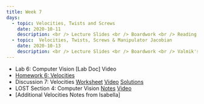 ```yaml
---
title: Week 7
days:
  - topic: Velocities, Twists and Screws
    date: 2020-10-11
    description: <br /> Lecture Slides <br /> Boardwork <br /> Reading - MLS 2.4
  - topic:  Velocities, Twists, Screws & Manipulator Jacobian
    date: 2020-10-13
    description: <br /> Lecture Slides <br /> Boardwork <br /> Valmik's Slides <br /> Reading - MLS 2.4, 3.4
---
```


- Lab 6: Computer Vision [Lab Doc] Video
- [Homework 6: Velocities](../assets/hw/hw6_assignment.pdf)
- Discussion 7: Velocities [Worksheet](../assets/discussions/D7___Velocities_and_Adjoints.pdf) <a href="D7___Velocities_and_Adjoints_sol">Video</a> [Solutions](../assets/discussions/D7___Velocities_and_Adjoints_sol.pdf)
- LOST Section 4: Computer Vision [Notes](../assets/lost/LOST_Computer_Vision.pdf) [Video](https://youtu.be/bhM2Xad7NKQ)
- [Additional Velocities Notes from Isabella]
